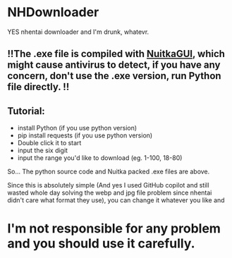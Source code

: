 # NHDownloader
YES nhentai downloader
and I'm drunk, whatevr.

## !!The .exe file is compiled with [NuitkaGUI](https://github.com/271374667/NuitkaGUI), which might cause antivirus to detect, if you have any concern, don't use the .exe version, run Python file directly. !!

## Tutorial:
- install Python (if you use python version)
- pip install requests (if you use python version)
- Double click it to start
- input the six digit
- input the range you'd like to download (eg. 1-100, 18-80)

So... The python source code and Nuitka packed .exe files are above.

Since this is absolutely simple (And yes I used GitHub copilot and still wasted whole day solving the webp and jpg file problem since nhentai didn't care what format they use), you can change it whatever you like and 
# I'm not responsible for any problem and you should use it carefully.

